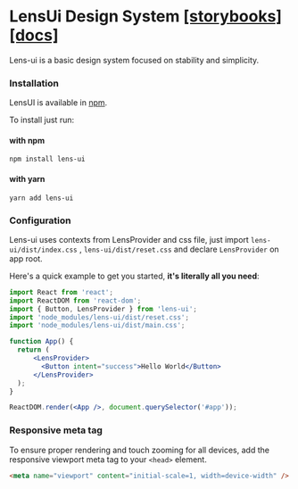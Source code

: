 # LensUi Design System [[storybooks]](https://luciancaetano.github.io/lens-ui) [[docs]](https://github.com/luciancaetano/lens-ui/blob/main/docs/introduction.md)

Lens-ui is a basic design system focused on stability and simplicity.

### Installation

LensUI is available in [npm](https://www.npmjs.com/package/lens-ui).

To install just run:

#### with npm
`npm install lens-ui`

#### with yarn
`yarn add lens-ui`

### Configuration
Lens-ui uses contexts from LensProvider and css file, just import `lens-ui/dist/index.css` ,  `lens-ui/dist/reset.css` and declare `LensProvider` on app root.

Here's a quick example to get you started, **it's literally all you need**:

```jsx
import React from 'react';
import ReactDOM from 'react-dom';
import { Button, LensProvider } from 'lens-ui';
import 'node_modules/lens-ui/dist/reset.css';
import 'node_modules/lens-ui/dist/main.css';

function App() {
  return (
      <LensProvider>
        <Button intent="success">Hello World</Button>
      </LensProvider>
  );
}

ReactDOM.render(<App />, document.querySelector('#app'));
```

### Responsive meta tag

To ensure proper rendering and touch zooming for all devices, add the responsive viewport meta tag to your `<head>` element.

```html
<meta name="viewport" content="initial-scale=1, width=device-width" />
```
